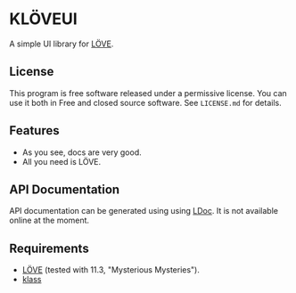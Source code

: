 
# KLÖVEUI

A simple UI library for [LÖVE][love2d].

## License

This program is free software released under a permissive license. You can
use it both in Free and closed source software. See `LICENSE.md` for details.

## Features

* As you see, docs are very good.
* All you need is LÖVE.

## API Documentation

API documentation can be generated using using [LDoc][LDoc]. It is not
available online at the moment.

## Requirements

* [LÖVE][love2d] (tested with 11.3, "Mysterious Mysteries").
* [klass][klass]

[love2d]: http://love2d.org
[LDoc]: https://github.com/stevedonovan/LDoc
[klass]: https://github.com/kaeza/lua-klass
